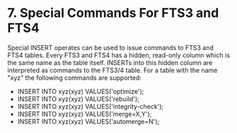 # 7\. Special Commands For FTS3 and FTS4



 Special INSERT operates can be used to issue commands to FTS3 and FTS4 tables.
 Every FTS3 and FTS4 has a hidden, read\-only column which is the same name as
 the table itself. INSERTs into this hidden column are interpreted as commands
 to the FTS3/4 table. For a table with the name "xyz" the following commands
 are supported:



* INSERT INTO xyz(xyz) VALUES('optimize');
* INSERT INTO xyz(xyz) VALUES('rebuild');
* INSERT INTO xyz(xyz) VALUES('integrity\-check');
* INSERT INTO xyz(xyz) VALUES('merge\=X,Y');
* INSERT INTO xyz(xyz) VALUES('automerge\=N');



